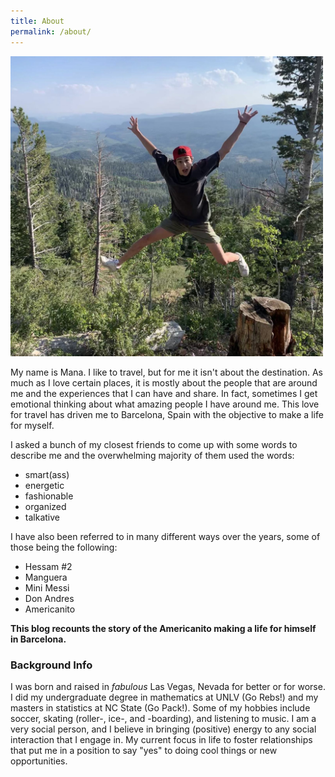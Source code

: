 ```yaml
---
title: About
permalink: /about/
---
```


<img src="https://raw.githubusercontent.com/manaaziz/manaaziz.com/master/assets/images/aboutpic.jpg" alt="drawing" width="500"/> 

My name is Mana. I like to travel, but for me it isn't about the destination. As much as I love certain places, it is mostly about the people that are around me and the experiences that I can have and share. In fact, sometimes I get emotional thinking about what amazing people I have around me. This love for travel has driven me to Barcelona, Spain with the objective to make a life for myself. 

I asked a bunch of my closest friends to come up with some words to describe me and the overwhelming majority of them used the words: 
* smart(ass)  
* energetic  
* fashionable  
* organized  
* talkative  

I have also been referred to in many different ways over the years, some of those being the following:
* Hessam #2
* Manguera
* Mini Messi
* Don Andres
* Americanito

**This blog recounts the story of the Americanito making a life for himself in Barcelona.**

### Background Info

I was born and raised in *fabulous* Las Vegas, Nevada for better or for worse. I did my undergraduate degree in mathematics at UNLV (Go Rebs!) and my masters in statistics at NC State (Go Pack!). Some of my hobbies include soccer, skating (roller-, ice-, and -boarding), and listening to music. I am a very social person, and I believe in bringing (positive) energy to any social interaction that I engage in. My current focus in life to foster relationships that put me in a position to say "yes" to doing cool things or new opportunities.
